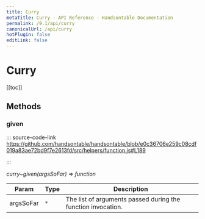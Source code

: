 ```yaml
---
title: Curry
metaTitle: Curry - API Reference - Handsontable Documentation
permalink: /9.1/api/curry
canonicalUrl: /api/curry
hotPlugin: false
editLink: false
---
```


# Curry

[[toc]]
## Methods

### given
  
::: source-code-link https://github.com/handsontable/handsontable/blob/e0c36706e259c08cdf019a83ae72bd9f7e2613fd/src/helpers/function.js#L189

:::

_curry~given(argsSoFar) ⇒ function_


| Param | Type | Description |
| --- | --- | --- |
| argsSoFar | `*` | The list of arguments passed during the function invocation. |


